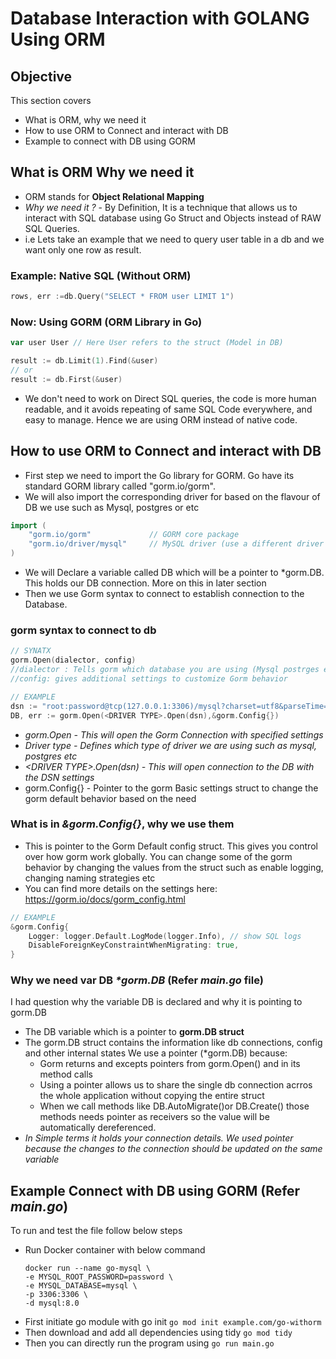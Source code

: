 # Database Interaction with GOLANG Using ORM

## Objective
This section covers
- What is ORM, why we need it
- How to use ORM to Connect and interact with DB
- Example to connect with DB using GORM

## What is ORM Why we need it
- ORM stands for **Object Relational Mapping**
- *Why we need it ?* - By Definition, It is a technique that allows us to interact with SQL database using Go Struct and Objects instead of RAW SQL Queries. 
- i.e Lets take an example that we need to query user table in a db and we want only one row as result. 
### Example: Native SQL (Without ORM)
```go
rows, err :=db.Query("SELECT * FROM user LIMIT 1")
```
### Now: Using GORM (ORM Library in Go)
```go
var user User // Here User refers to the struct (Model in DB)

result := db.Limit(1).Find(&user)
// or
result := db.First(&user)
```
- We don't need to work on Direct SQL queries, the code is more human readable, and it avoids repeating of same SQL Code everywhere, and easy to manage. Hence we are using ORM instead of native code.

## How to use ORM to Connect and interact with DB
- First step we need to import the Go library for GORM. Go have its standard GORM library called "gorm.io/gorm". 
- We will also import the corresponding driver for based on the flavour of DB we use such as Mysql, postgres or etc
```go
import (
    "gorm.io/gorm"             // GORM core package
    "gorm.io/driver/mysql"     // MySQL driver (use a different driver for PostgreSQL, SQLite, etc.)
)
```
- We will Declare a variable called DB which will be a pointer to *gorm.DB. This holds our DB connection. More on this in later section
- Then we use Gorm syntax to connect to establish connection to the Database.

### gorm syntax to connect to db
```go
// SYNATX
gorm.Open(dialector, config)
//dialector : Tells gorm which database you are using (Mysql postrges etc)
//config: gives additional settings to customize Gorm behavior

// EXAMPLE
dsn := "root:password@tcp(127.0.0.1:3306)/mysql?charset=utf8&parseTime=True&loc=Local"
DB, err := gorm.Open(<DRIVER TYPE>.Open(dsn),&gorm.Config{})
```
- *gorm.Open - This will open the Gorm Connection with specified settings*
- *Driver type - Defines which type of driver we are using such as mysql, postgres etc*
- *\<DRIVER TYPE\>.Open(dsn) - This will open connection to the DB with the DSN settings*
- gorm.Config{} - Pointer to the gorm Basic settings struct to change the gorm default behavior based on the need

### What is in *&gorm.Config{}*, why we use them
- This is pointer to the Gorm Default config struct. This gives you control over how gorm work globally. You can change some of the gorm behavior by changing the values from the struct such as enable logging, changing naming strategies etc
- You can find more details on the settings here: https://gorm.io/docs/gorm_config.html
```go
// EXAMPLE
&gorm.Config{
    Logger: logger.Default.LogMode(logger.Info), // show SQL logs
    DisableForeignKeyConstraintWhenMigrating: true,
}
```
### Why we need var DB *\*gorm.DB* (Refer *main.go* file)
I had question why the variable DB is declared and why it is pointing to gorm.DB
- The DB variable which is a pointer to **gorm.DB struct**
- The gorm.DB struct contains the information like db connections, config and other internal states We use a pointer (*gorm.DB) because:
    - Gorm returns and excepts pointers from gorm.Open() and in its method calls
    - Using a pointer allows us to share the single db connection acrros the whole application without copying the entire struct
    - When we call methods like DB.AutoMigrate()or DB.Create() those methods needs pointer as receivers so the value will be automatically dereferenced.
- *In Simple terms it holds your connection details. We used pointer because the changes to the connection should be updated on the same variable* 

## Example Connect with DB using GORM (Refer *main.go*)
To run and test the file follow below steps
- Run Docker container with below command 
    ```
    docker run --name go-mysql \
    -e MYSQL_ROOT_PASSWORD=password \
    -e MYSQL_DATABASE=mysql \
    -p 3306:3306 \
    -d mysql:8.0
    ```
- First initiate go module with go init `go mod init example.com/go-withorm`
- Then download and add all dependencies using tidy `go mod tidy ` 
- Then you can directly run the program using `go run main.go`